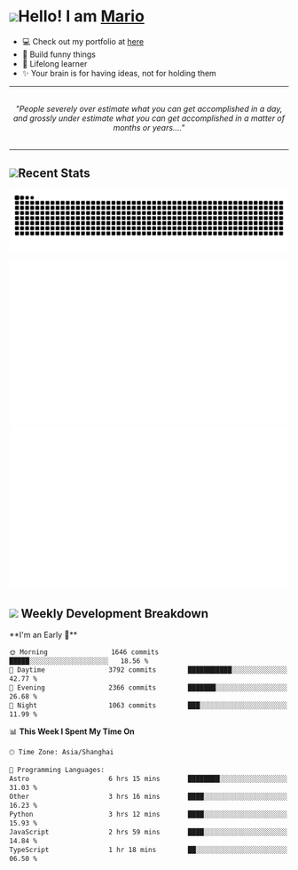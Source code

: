 <h1><a href = "#"><img src="https://media.giphy.com/media/VgCDAzcKvsR6OM0uWg/giphy.gif" width="50"></a><span>Hello! I am <a href="https://github.com/mario1in">Mario</a></span></h1>

- 💻 Check out my portfolio at [here](https://shixiong.name)
- 🔨 Build funny things
- 🚀 Lifelong learner
- ✨ Your brain is for having ideas, not for holding them

<hr/>
<br/>
<div align="center">
<i>"People severely over estimate what you can get accomplished in a day, and grossly under estimate what you can get accomplished in a matter of months or years...." </i>
</div>
<br/>
<hr/>

<h2 align="left">
  <a href="#"><img src="https://emojis.slackmojis.com/emojis/images/1643514389/3643/cool-doge.gif?1643514389" height="30"></a>Recent Stats
</h2>

<picture>
  <source
    media="(prefers-color-scheme: dark)"
    srcset="https://raw.githubusercontent.com/mario1in/mario1in/output/github-contribution-grid-snake-dark.svg"
  />
  <source
    media="(prefers-color-scheme: light)"
    srcset="https://raw.githubusercontent.com/mario1in/mario1in/output/github-contribution-grid-snake.svg"
  />
  <img
    alt="github contribution grid snake animation"
    src="https://raw.githubusercontent.com/mario1in/mario1in/output/github-contribution-grid-snake.svg"
  />
</picture>

![overview](https://raw.githubusercontent.com/mario1in/mario1in/stats-output/generated/overview.svg)
![languages](https://raw.githubusercontent.com/mario1in/mario1in/stats-output/generated/languages.svg)

<h2 align="left">
  <a href="#"><img src="https://emojis.slackmojis.com/emojis/images/1643514062/184/nyancat_big.gif?1643514062" height="30"></a> Weekly Development Breakdown
</h2>
<!--START_SECTION:waka-->
**I'm an Early 🐤** 

```text
🌞 Morning                1646 commits        █████░░░░░░░░░░░░░░░░░░░░   18.56 % 
🌆 Daytime                3792 commits        ███████████░░░░░░░░░░░░░░   42.77 % 
🌃 Evening                2366 commits        ███████░░░░░░░░░░░░░░░░░░   26.68 % 
🌙 Night                  1063 commits        ███░░░░░░░░░░░░░░░░░░░░░░   11.99 % 
```


📊 **This Week I Spent My Time On** 

```text
🕑︎ Time Zone: Asia/Shanghai

💬 Programming Languages: 
Astro                    6 hrs 15 mins       ████████░░░░░░░░░░░░░░░░░   31.03 % 
Other                    3 hrs 16 mins       ████░░░░░░░░░░░░░░░░░░░░░   16.23 % 
Python                   3 hrs 12 mins       ████░░░░░░░░░░░░░░░░░░░░░   15.93 % 
JavaScript               2 hrs 59 mins       ████░░░░░░░░░░░░░░░░░░░░░   14.84 % 
TypeScript               1 hr 18 mins        ██░░░░░░░░░░░░░░░░░░░░░░░   06.50 % 
```


<!--END_SECTION:waka-->

